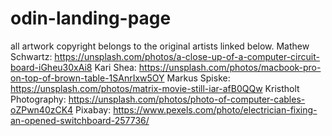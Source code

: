 # odin-landing-page

all artwork copyright belongs to the original artists linked below.
Mathew Schwartz: https://unsplash.com/photos/a-close-up-of-a-computer-circuit-board-iGheu30xAi8
Kari Shea: https://unsplash.com/photos/macbook-pro-on-top-of-brown-table-1SAnrIxw5OY
Markus Spiske: https://unsplash.com/photos/matrix-movie-still-iar-afB0QQw
Kristholt Photography: https://unsplash.com/photos/photo-of-computer-cables-oZPwn40zCK4
Pixabay: https://www.pexels.com/photo/electrician-fixing-an-opened-switchboard-257736/